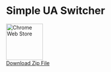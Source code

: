 # Simple UA Switcher
<a href="https://addons.mozilla.org/ko/firefox/addon/simple-ua-switcher/"><img src="https://github.com/anaclumos/bing-chat-for-all-browsers/blob/be6dcc246622edee2d77bb42c603b34c1dd7beff/misc/firefox-download.png?raw=true" alt="Chrome Web Store" height="100" /></a><br>
<a href='https://github.com/DM-09/Simple-UA-Switcher/releases'>Download Zip File</a>
